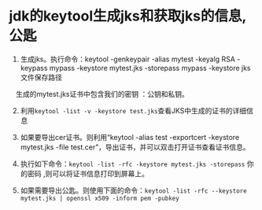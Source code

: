 # jdk的keytool生成jks和获取jks的信息,公匙
1. 生成jks。执行命令：keytool -genkeypair -alias mytest -keyalg RSA -keypass mypass -keystore mytest.jks -storepass mypass -keystore jks文件保存路径

　生成的mytest.jks证书中包含我们的密钥 ：公钥和私钥。

2. 利用`keytool -list -v -keystore test.jks`查看JKS中生成的证书的详细信息

3. 如果要导出cer证书。则利用“keytool -alias test -exportcert -keystore mytest.jks -file test.cer”，导出证书，并可以双击打开证书查看证书信息。

4. 执行如下命令：`keytool -list -rfc -keystore mytest.jks -storepass` 你的密码 ,则可以将证书信息打印到屏幕上。

5. 如果需要导出公匙。则使用下面的命令：`keytool -list -rfc --keystore mytest.jks | openssl x509 -inform pem -pubkey`
